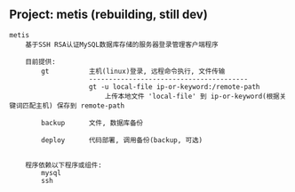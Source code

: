 Project: metis (rebuilding, still dev)
----------------------------
    metis
        基于SSH RSA认证MySQL数据库存储的服务器登录管理客户端程序
        
        目前提供:
            gt          主机(linux)登录, 远程命令执行, 文件传输
                        ----------------------------------------
                        gt -u local-file ip-or-keyword:/remote-path 
                            上传本地文件 'local-file' 到 ip-or-keyword(根据关键词匹配主机) 保存到 remote-path 

            backup      文件, 数据库备份

            deploy      代码部署, 调用备份(backup, 可选)

            
        程序依赖以下程序或组件:
            mysql
            ssh
        

    
